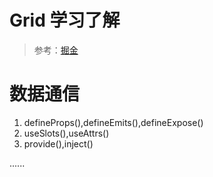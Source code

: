 # Grid 学习了解

> 参考：[掘金](https://juejin.cn/post/6854573220306255880)

# 数据通信

1. defineProps(),defineEmits(),defineExpose()
2. useSlots(),useAttrs()
3. provide(),inject()

......
